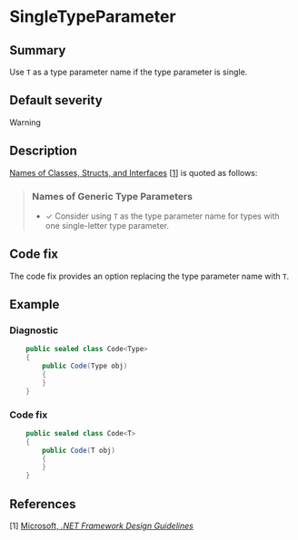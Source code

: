 # SingleTypeParameter

## Summary

Use `T` as a type parameter name if the type parameter is single.

## Default severity

Warning

## Description

[Names of Classes, Structs, and Interfaces][names]
\[[1](#ref1)\] is quoted as follows:

> ### Names of Generic Type Parameters
>
> - ✓ Consider using `T` as the type parameter name for types with one
>   single-letter type parameter.

## Code fix

The code fix provides an option replacing the type parameter name with `T`.

## Example

### Diagnostic

```csharp
    public sealed class Code<Type>
    {
        public Code(Type obj)
        {
        }
    }
```

### Code fix

```csharp
    public sealed class Code<T>
    {
        public Code(T obj)
        {
        }
    }
```

## References

<a id="ref1"></a>
[1] [Microsoft, _.NET Framework Design Guidelines_][framework-design-guidelines-microsoft]

[framework-design-guidelines-microsoft]:
  https://docs.microsoft.com/en-us/dotnet/standard/design-guidelines/
[names]:
  https://docs.microsoft.com/en-us/dotnet/standard/design-guidelines/names-of-classes-structs-and-interfaces
